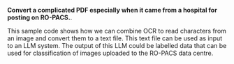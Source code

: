 **Convert a complicated PDF especially when it came from a hospital for posting on RO-PACS.**.

This sample code shows how we can combine OCR to read characters from an image and convert them to a text file.
This text file can be used as input to an LLM system. The output of this LLM could be labelled data that can be used for classification of images uploaded to the RO-PACS data centre.
